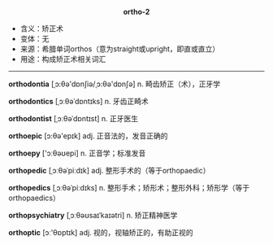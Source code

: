 
**<center>ortho-2</center>**

- <span class="definition">含义：矫正术</span>
- <span class="definition">变体：无</span>
- <span class="definition">来源：希腊单词orthos（意为straight或upright，即直或直立）</span>
- <span class="definition">用途：构成矫正术相关词汇</span>

---

<span class="vocabulary">**orthodontia**</span> [ˌɔ:θə'dɒnʃiə/ˌɔ:θə'dɒnʃə] n. 畸齿矫正（术），正牙学

<span class="vocabulary">**orthodontics**</span> [ˌɔːθəˈdɒntɪks] n. 牙齿正畸术

<span class="vocabulary">**orthodontist**</span> [ˌɔːθəˈdɒntɪst] n. 正牙医生

<span class="vocabulary">**orthoepic**</span> [ɔ:θə'epɪk] adj. 正音法的，发音正确的

<span class="vocabulary">**orthoepy**</span> ['ɔːθəʊepi] n. 正音学；标准发音

<span class="vocabulary">**orthopedic**</span> [ˌɔːθəˈpiːdɪk] adj. 整形手术的（等于orthopaedic）

<span class="vocabulary">**orthopedics**</span> [ˌɔːθəˈpiːdɪks] n. 整形手术；矫形术；整形外科；矫形学（等于orthopaedics）

<span class="vocabulary">**orthopsychiatry**</span> [ˌɔːθəʊsaɪˈkaɪətri] n. 矫正精神医学

<span class="vocabulary">**orthoptic**</span> [ɔː'θɒptɪk] adj. 视的，视轴矫正的，有助正视的
